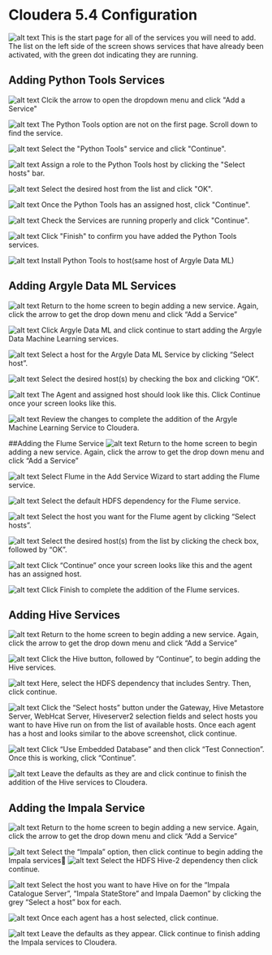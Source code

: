 # Cloudera 5.4 Configuration

![alt text](./images/ClouderaImplementationImages/Python_add_service_wizard_1.png)
This is the start page for all of the services you will need to add. The list on the left side of the screen shows services that have already been activated, with the green dot indicating they are running.

## Adding Python Tools Services

![alt text](./images/ClouderaImplementationImages/Python_add_service_wizard_2.png)
Clcik the arrow to open the dropdown menu and click "Add a Service"

![alt text](./images/ClouderaImplementationImages/Python_add_service_wizard_3.png)
The Python Tools option are not on the first page. Scroll down to find the service.

![alt text](./images/ClouderaImplementationImages/Python_add_service_wizard_4.png)
 Select the "Python Tools" service and click "Continue".
 
 ![alt text](./images/ClouderaImplementationImages/Python_add_service_wizard_5.png)
Assign a role to the Python Tools host by clicking the "Select hosts" bar.

 ![alt text](./images/ClouderaImplementationImages/Python_add_service_wizard_6.png)
Select the desired host from the list and click "OK".

 ![alt text](./images/ClouderaImplementationImages/Python_add_service_wizard_7.png)
Once the Python Tools has an assigned host, click "Continue".

 ![alt text](./images/ClouderaImplementationImages/Python_add_service_wizard_8.png)
 Check the Services are running properly and click "Continue".
 
 ![alt text](./images/ClouderaImplementationImages/Python_add_service_wizard_9.png)
Click "Finish" to confirm you have added the Python Tools services.

 ![alt text](images/ClouderaImplementationImages/Python_add_service_wizard_10.png)
Install Python Tools to host(same host of Argyle Data ML)

## Adding Argyle Data ML Services
![alt text](./images/ClouderaImplementationImages/Python_add_service_wizard_2.png)
Return to the home screen to begin adding a new service. Again, click the arrow to get the drop down menu and click “Add a Service”

![alt text](./images/ClouderaImplementationImages/ArgyleML_add_service_wizard_1.png)
Click Argyle Data ML and click continue to start adding the Argyle Data Machine Learning services.

![alt text](./images/ClouderaImplementationImages/ArgyleML_add_service_wizard_2.png)
Select a host for the Argyle Data ML Service by clicking “Select host”.

![alt text](./images/ClouderaImplementationImages/select_host_wizard.png)
Select the desired host(s) by checking the box and clicking “OK”.

![alt text](./images/ClouderaImplementationImages/ArgyleML_add_service_wizard_3.png)
The Agent and assigned host should look like this. Click Continue once your screen looks like this. 

![alt text](./images/ClouderaImplementationImages/ArgyleML_add_service_wizard_4.png)
Review the changes to complete the addition of the Argyle Machine Learning Service to Cloudera. 

##Adding the Flume Service
![alt text](./images/ClouderaImplementationImages/Python_add_service_wizard_2.png)
Return to the home screen to begin adding a new service. Again, click the arrow to get the drop down menu and click “Add a Service”

![alt text](./images/ClouderaImplementationImages/Flume_add_service_wizard_1.png)
Select Flume in the Add Service Wizard to start adding the Flume service. 

![alt text](./images/ClouderaImplementationImages/Flume_add_service_wizard_2.png)
Select the default HDFS dependency for the Flume service. 

![alt text](./images/ClouderaImplementationImages/Flume_add_service_wizard_3.png)
Select the host you want for the Flume agent by clicking “Select hosts”. 	

![alt text](./images/ClouderaImplementationImages/Flume_add_service_wizard_4.png)
Select the desired host(s) from the list by clicking the check box, followed by “OK”.

![alt text](./images/ClouderaImplementationImages/Flume_add_service_wizard_5.png)
Click “Continue” once your screen looks like this and the agent has an assigned host.

![alt text](./images/ClouderaImplementationImages/Flume_add_service_wizard_6.png)
Click Finish to complete the addition of the Flume services.

## Adding Hive Services
![alt text](./images/ClouderaImplementationImages/Python_add_service_wizard_2.png)
Return to the home screen to begin adding a new service. Again, click the arrow to get the drop down menu and click “Add a Service”

![alt text](./images/ClouderaImplementationImages/Hive_add_service_wizard_1.png)
Click the Hive button, followed by “Continue”, to begin adding the Hive services. 

![alt text](./images/ClouderaImplementationImages/Hive_add_service_wizard_2.png)
Here, select the HDFS dependency that includes Sentry. Then, click continue. 

![alt text](./images/ClouderaImplementationImages/Hive_add_service_wizard_3.png)
Click the “Select hosts” button under the Gateway, Hive Metastore Server, WebHcat Server, Hiveserver2 selection fields and select hosts you want to have Hive run on from the list of available hosts.  Once each agent has a host and looks similar to the above screenshot, click continue. 

![alt text](./images/ClouderaImplementationImages/Hive_add_service_wizard_4.png)
Click “Use Embedded Database” and then click “Test Connection”. Once this is working, click “Continue”.

![alt text](./images/ClouderaImplementationImages/Hive_add_service_wizard_5.png)
Leave the defaults as they are and click continue to finish the addition of the Hive services to Cloudera. 

## Adding the Impala Service
![alt text](./images/ClouderaImplementationImages/Python_add_service_wizard_2.png)
Return to the home screen to begin adding a new service. Again, click the arrow to get the drop down menu and click “Add a Service”

![alt text](./images/ClouderaImplementationImages/Impala_add_service_wizard_1.png)
Select the “Impala” option, then click continue to begin adding the Impala services
![alt text](./images/ClouderaImplementationImages/Impala_add_service_wizard_2.png)
Select the HDFS Hive-2 dependency then click continue. 

![alt text](./images/ClouderaImplementationImages/Impala_add_service_wizard_3.png)
Select the host you want to have Hive on for the “Impala Catalogue Server”, “Impala StateStore” and Impala Daemon” by clicking the grey “Select a host” box for each. 

![alt text](./images/ClouderaImplementationImages/Impala_add_service_wizard_4.png)
Once each agent has a host selected, click continue. 

![alt text](./images/ClouderaImplementationImages/Impala_add_service_wizard_5.png)
Leave the defaults as they appear. Click continue to finish adding the Impala services to Cloudera. 
